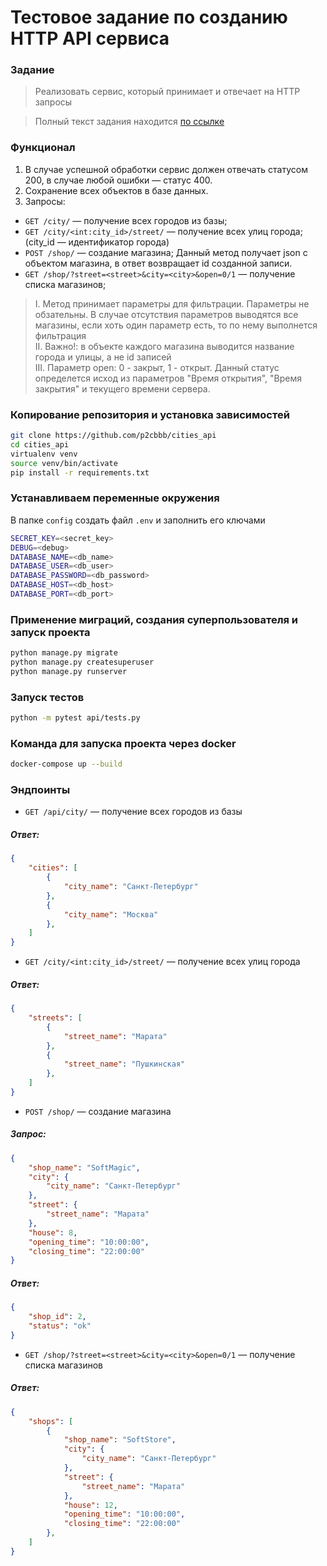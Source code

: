 # Тестовое задание по созданию HTTP API сервиса

### Задание 
>Реализовать сервис, который принимает и отвечает на HTTP запросы   

>Полный текст задания находится [по ссылке](https://drive.google.com/file/d/1DU2-MSCNN-FzCa8ksB3rx2GQy23LSt5T/)

### Функционал
1. В случае успешной обработки сервис должен отвечать статусом 200, в случае любой ошибки — статус 400.
2. Сохранение всех объектов в базе данных.
3. Запросы:
- `GET /city/` — получение всех городов из базы;    
- `GET /city/<int:city_id>/street/` — получение всех улиц города; (city_id — идентификатор города)    
- `POST /shop/` — создание магазина; Данный метод получает json c объектом магазина, в ответ возвращает id созданной записи.    
- `GET /shop/?street=<street>&city=<city>&open=0/1` — получение списка магазинов; 
> I. Метод принимает параметры для фильтрации. Параметры не обзательны. В случае отсутствия параметров выводятся все магазины, если хоть один параметр есть, то по нему выполнется фильтрация  
> II. Важно!: в объекте каждого магазина выводится название города и улицы, а не id записей    
> III. Параметр open: 0 - закрыт, 1 - открыт. Данный статус определется исход из параметров "Время открытия", "Время закрытия" и текущего времени сервера.   

### Копирование репозитория и установка зависимостей
```bash
git clone https://github.com/p2cbbb/cities_api
cd cities_api
virtualenv venv
source venv/bin/activate
pip install -r requirements.txt
```

### Устанавливаем переменные окружения
В папке `config` создать файл `.env` и заполнить eго ключами

```bash
SECRET_KEY=<secret_key>
DEBUG=<debug>
DATABASE_NAME=<db_name>
DATABASE_USER=<db_user>
DATABASE_PASSWORD=<db_password>
DATABASE_HOST=<db_host>
DATABASE_PORT=<db_port>
```

### Применение миграций, создания суперпользователя и запуск проекта
```bash
python manage.py migrate
python manage.py createsuperuser
python manage.py runserver
```

### Запуск тестов
 
```bash
python -m pytest api/tests.py
```

### Команда для запуска проекта через docker
```bash
docker-compose up --build
```

### Эндпоинты
- `GET /api/city/` — получение всех городов из базы
##### Ответ:
```json
{
    "cities": [
        {
            "city_name": "Санкт-Петербург"
        },
        {
            "city_name": "Москва"
        },
    ]
}
```


- `GET /city/<int:city_id>/street/` — получение всех улиц города
##### Ответ:
```json
{
    "streets": [
        {
            "street_name": "Марата"
        },
        {
            "street_name": "Пушкинская"
        },
    ]
}
```

- `POST /shop/` — создание магазина  
##### Запрос:
```json
{
    "shop_name": "SoftMagic",
    "city": {
        "city_name": "Санкт-Петербург"
    },
    "street": {
        "street_name": "Марата"
    },
    "house": 8,
    "opening_time": "10:00:00",
    "closing_time": "22:00:00"
}
```
##### Ответ:
```json
{
    "shop_id": 2,
    "status": "ok"
}
```

- `GET /shop/?street=<street>&city=<city>&open=0/1` — получение списка магазинов
##### Ответ:
```json
{
    "shops": [
        {
            "shop_name": "SoftStore",
            "city": {
                "city_name": "Санкт-Петербург"
            },
            "street": {
                "street_name": "Марата"
            },
            "house": 12,
            "opening_time": "10:00:00",
            "closing_time": "22:00:00"
        },
    ]
}
```


